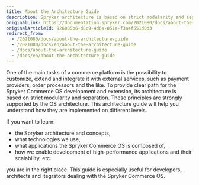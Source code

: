 ```yaml
---
title: About the Architecture Guide
description: Spryker architecture is based on strict modularity and separation.
originalLink: https://documentation.spryker.com/2021080/docs/about-the-architecture-guide
originalArticleId: 926005b6-d8c9-4d6a-851a-f3a4f551d0d3
redirect_from:
  - /2021080/docs/about-the-architecture-guide
  - /2021080/docs/en/about-the-architecture-guide
  - /docs/about-the-architecture-guide
  - /docs/en/about-the-architecture-guide
---
```


One of the main tasks of a commerce platform is the possibility to customize, extend and integrate it with external services, such as payment providers, order processors and the like. To provide clear path for the Spryker Commerce OS development and extension, its architecture is based on strict modularity and separation. These principles are strongly supported by the OS architecture. This architecture guide will help you understand how they are implemented on different levels.

If you want to learn:

* the Spryker architecture and concepts,
* what technologies we use,
* what applications the Spryker Commerce OS is composed of,
* how we enable development of high-performance applications and their scalability, etc.

you are in the right place. 
This guide is especially useful for developers, architects and itegrators dealing with the Spryker Commerce OS.

